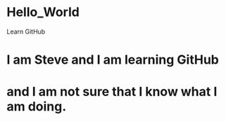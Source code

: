 # Hello_World
Learn GitHub
# I am Steve and I am learning GitHub
# and I am not sure that I know what I am doing.
